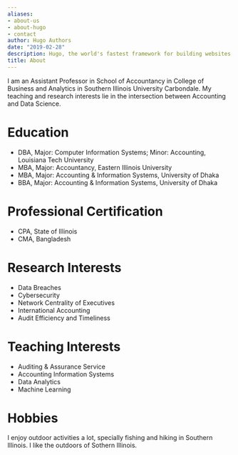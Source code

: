 ```yaml
---
aliases:
- about-us
- about-hugo
- contact
author: Hugo Authors
date: "2019-02-28"
description: Hugo, the world's fastest framework for building websites
title: About
---
```


I am an Assistant Professor in School of Accountancy in College of Business and Analytics in Southern Illinois University Carbondale. My teaching and research interests lie in the intersection between Accounting and Data Science. 

# Education 

* DBA, Major: Computer Information Systems; Minor: Accounting, Louisiana Tech University
* MBA, Major: Accountancy, Eastern Illinois University
* MBA, Major: Accounting & Information Systems, University of Dhaka 
* BBA, Major: Accounting & Information Systems, University of Dhaka

# Professional Certification

* CPA, State of Illinois 
* CMA, Bangladesh 

# Research Interests 

* Data Breaches
* Cybersecurity
* Network Centrality of Executives
* International Accounting
* Audit Efficiency and Timeliness


# Teaching Interests 

* Auditing & Assurance Service 
* Accounting Information Systems 
* Data Analytics 
* Machine Learning 


# Hobbies 

I enjoy outdoor activities a lot, specially fishing and hiking in Southern Illinois. I like the outdoors of Sothern Illinois.
